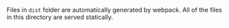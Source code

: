 Files in `dist` folder are automatically generated by webpack. All of the files in this directory are served statically.